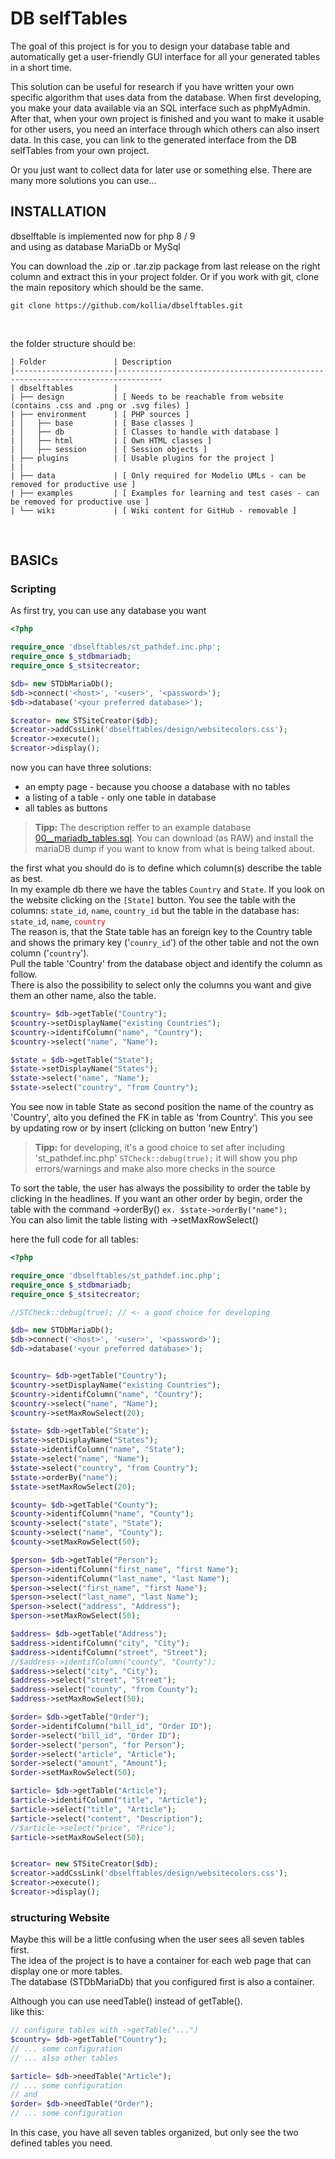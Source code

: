 # DB selfTables
The goal of this project is for you to design your database table and automatically get a user-friendly GUI interface for all your generated tables in a short time.

This solution can be useful for research if you have written your own specific algorithm that uses data from the database. 
When first developing, you make your data available via an SQL interface such as phpMyAdmin. After that, when your own project is finished and you want to make it usable for other users, you need an interface through which others can also insert data. In this case, you can link to the generated interface from the DB selfTables from your own project.

Or you just want to collect data for later use or something else. There are many more solutions you can use...


## INSTALLATION
dbselftable is implemented now for php 8 / 9<br />
and using as database MariaDb or MySql

You can download the .zip or .tar.zip package from last release on the right column and extract this in your project folder.
Or if you work with git, clone the main repository which should be the same.
```
git clone https://github.com/kollia/dbselftables.git
```
<br />

the folder structure should be:
```
| Folder               | Description                                                                  
|----------------------|--------------------------------------------------------------------------------
| dbselftables         |
| ├── design           | [ Needs to be reachable from website (contains .css and .png or .svg files) ]
| ├── environment      | [ PHP sources ]
| │   ├── base         | [ Base classes ]
| │   ├── db           | [ Classes to handle with database ]
| │   ├── html         | [ Own HTML classes ]
| │   ├── session      | [ Session objects ]
| ├── plugins          | [ Usable plugins for the project ]
| |
| ├── data             | [ Only required for Modelio UMLs - can be removed for productive use ]
| ├── examples         | [ Examples for learning and test cases - can be removed for productive use ]
| └── wiki             | [ Wiki content for GitHub - removable ]
```
<br />

## BASICs
### Scripting

As first try, you can use any database you want
```php
<?php

require_once 'dbselftables/st_pathdef.inc.php';
require_once $_stdbmariadb;
require_once $_stsitecreator;

$db= new STDbMariaDb();
$db->connect('<host>', '<user>', '<password>');
$db->database('<your preferred database>');

$creator= new STSiteCreator($db);
$creator->addCssLink('dbselftables/design/websitecolors.css');
$creator->execute();
$creator->display();

```
now you can have three solutions:
 - an empty page - because you choose a database with no tables
 - a listing of a table - only one table in database
 - all tables as buttons


> **Tipp:** The description reffer to an example database [00__mariadb_tables.sql](examples/00__mariaDB_tables.sql).
>           You can download (as RAW) and install the mariaDB dump if you want to know from what is being talked about.

the first what you should do is to define which column(s) describe the table as best.<br />
In my example db there we have the tables `Country` and `State`. If you look on the website
clicking on the `[State]` button. You see the table with the columns:
`state_id`, `name`, `country_id`
but the table in the database has:
`state_id`, `name`, <font color="red">`country`</font><br />
The reason is, that the State table has an foreign key to the Country table and shows the primary key ('`counry_id`') of the other table
and not the own column ('`country`').<br />
Pull the table 'Country' from the database object and identify the column as follow. <br />
There is also the possibility to select only the columns you want and give them an other name, also the table.
```php
$country= $db->getTable("Country");
$country->setDisplayName("existing Countries");
$country->identifColumn("name", "Country");
$country->select("name", "Name");

$state = $db->getTable("State");
$state->setDisplayName("States");
$state->select("name", "Name");
$state->select("country", "from Country");
```
You see now in table State as second position the name of the country as 'Country', alto you defined
the FK in table as 'from Country'. This you see by updating row or by insert (clicking on button 'new Entry')

> **Tipp:** for developing, it's a good choice to set after including 'st_pathdef.inc.php' 
> ` STCheck::debug(true); `
> it will show you php errors/warnings and make also more checks in the source

To sort the table, the user has always the possibility to order the table by clicking in the headlines. 
If you want an other order by begin, order the table with the command ->orderBy()
```ex. $state->orderBy("name"); ```<br />
You can also limit the table listing with ->setMaxRowSelect(<count>)

here the full code for all tables:
```php
<?php

require_once 'dbselftables/st_pathdef.inc.php';
require_once $_stdbmariadb;
require_once $_stsitecreator;

//STCheck::debug(true); // <- a good choice for developing

$db= new STDbMariaDb();
$db->connect('<host>', '<user>', '<password>');
$db->database('<your preferred database>');


$country= $db->getTable("Country");
$country->setDisplayName("existing Countries");
$country->identifColumn("name", "Country");
$country->select("name", "Name");
$country->setMaxRowSelect(20);

$state= $db->getTable("State");
$state->setDisplayName("States");
$state->identifColumn("name", "State");
$state->select("name", "Name");
$state->select("country", "from Country");
$state->orderBy("name");
$state->setMaxRowSelect(20);

$county= $db->getTable("County");
$county->identifColumn("name", "County");
$county->select("state", "State");
$county->select("name", "County");
$county->setMaxRowSelect(50);

$person= $db->getTable("Person");
$person->identifColumn("first_name", "first Name");
$person->identifColumn("last_name", "last Name");
$person->select("first_name", "first Name");
$person->select("last_name", "last Name");
$person->select("address", "Address");
$person->setMaxRowSelect(50);

$address= $db->getTable("Address");
$address->identifColumn("city", "City");
$address->identifColumn("street", "Street");
//$address->identifColumn("county", "County");
$address->select("city", "City");
$address->select("street", "Street");
$address->select("county", "from County");
$address->setMaxRowSelect(50);

$order= $db->getTable("Order");
$order->identifColumn("bill_id", "Order ID");
$order->select("bill_id", "Order ID");
$order->select("person", "for Person");
$order->select("article", "Article");
$order->select("amount", "Amount");
$order->setMaxRowSelect(50);

$article= $db->getTable("Article");
$article->identifColumn("title", "Article");
$article->select("title", "Article");
$article->select("content", "Description");
//$article->select("price", "Price");
$article->setMaxRowSelect(50);


$creator= new STSiteCreator($db);
$creator->addCssLink('dbselftables/design/websitecolors.css');
$creator->execute();
$creator->display();

```

### structuring Website

Maybe this will be a little confusing when the user sees all seven tables first.<br />
The idea of ​​the project is to have a container for each web page that can display one or more tables.<br />
The database (STDbMariaDb) that you configured first is also a container.

Although you can use needTable() instead of getTable().<br />
like this:<br />
```php
// configure tables with ->getTable("...")
$country= $db->getTable("Country");
// ... some configuration
// ... also other tables

$article= $db->needTable("Article");
// ... some configuration
// and
$order= $db->needTable("Order");
// ... some configuration
```
In this case, you have all seven tables organized, but only see the two defined tables you need.




